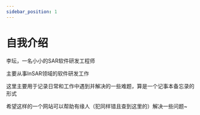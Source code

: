 ```yaml
---
sidebar_position: 1
---
```


# 自我介绍

李坛，一名小小的SAR软件研发工程师

主要从事InSAR领域的软件研发工作

这里主要用于记录日常和工作中遇到并解决的一些难题，算是一个记事本备忘录的形式

希望这样的一个网站可以帮助有缘人（犯同样错且查到这里的）解决一些问题~
